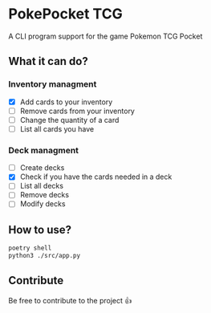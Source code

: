 # PokePocket TCG
A CLI program support for the game Pokemon TCG Pocket

## What it can do?

### Inventory managment
- [x] Add cards to your inventory
- [ ] Remove cards from your inventory 
- [ ] Change the quantity of a card
- [ ] List all cards you have

### Deck managment
- [ ] Create decks
- [X] Check if you have the cards needed in a deck
- [ ] List all decks
- [ ] Remove decks
- [ ] Modify decks

## How to use?

```bash
poetry shell
python3 ./src/app.py
```

## Contribute

Be free to contribute to the project 👍